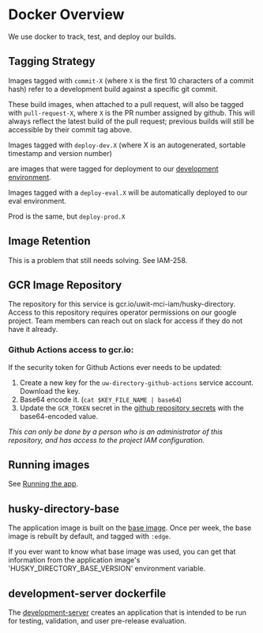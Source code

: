 # Docker Overview

We use docker to track, test, and deploy our builds. 

## Tagging Strategy

Images tagged with `commit-X` (where `X` is the first 10 characters of a commit hash)
refer to a development build against a specific git commit.

These build images, when attached to a pull request, will also be tagged with 
`pull-request-X`, where `X` is the PR number assigned by github. This will always 
reflect the latest build of the pull request; previous builds will still be 
accessible by their commit tag above.

Images tagged with `deploy-dev.X` (where X is an autogenerated, sortable timestamp and version number) 

are images that were tagged for deployment 
to our [development environment](https://github.com/uwit-iam/gcp-k8/tree/master/dev/uw-directory).

Images tagged with a `deploy-eval.X` will be 
automatically deployed to our eval environment. 

Prod is the same, but `deploy-prod.X`

## Image Retention

This is a problem that still needs solving. See IAM-258.

## GCR Image Repository

The repository for this service is gcr.io/uwit-mci-iam/husky-directory. Access to 
this repository requires operator permissions on our google project. Team members 
can reach out on slack for access if they do not have it already.

### Github Actions access to gcr.io:

If the security token for Github Actions ever needs to be updated:

1. Create a new key for the `uw-directory-github-actions` service account. Download 
   the key. 
1. Base64 encode it. (`cat $KEY_FILE_NAME | base64`)
1. Update the `GCR_TOKEN` secret in the [github repository secrets] with the 
   base64-encoded value.

_This can only be done by a person who is an administrator of this repository, and 
has access to the project IAM configuration._

## Running images

See [Running the app](running-the-app.md).

## husky-directory-base 

The application image is built on the [base image](../docker/husky-directory-base.dockerfile).
Once per week, the base image is rebuilt by default, and tagged with `:edge`.

If you ever want to know what base image was used, you can get that information from 
the application image's 'HUSKY_DIRECTORY_BASE_VERSION' environment variable. 



## development-server dockerfile

The [development-server]
creates an application that is intended to be run for testing, validation, and 
user pre-release evaluation.


[development-server]: https://github.com/uwit-iam/uw-husky-directory/tree/main/docker/development-server.dockerfile 
[poetry-base]: https://gcr.io/uwit-mci-iam/poetry
[search-image-tags]: https://github.com/uwit-iam/uw-husky-directory/tree/main/scripts/search-image-tags.sh]
[commits]: commits.md
[gcr.io]: https://gcr.io/uwit-mci-iam/husky-directory
[github repository secrets]: https://github.com/UWIT-IAM/uw-husky-directory/settings/secrets/actions
